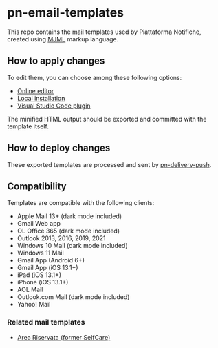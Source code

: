 # pn-email-templates

This repo contains the mail templates used by Piattaforma Notifiche, created using [MJML](https://mjml.io/) markup language.

## How to apply changes

To edit them, you can choose among these following options:

- [Online editor](https://mjml.io/try-it-live)
- [Local installation](https://mjml.io/download)
- [Visual Studio Code plugin](https://marketplace.visualstudio.com/items?itemName=mjmlio.vscode-mjml)

The minified HTML output should be exported and committed with the template itself.

## How to deploy changes

These exported templates are processed and sent by [pn-delivery-push](https://github.com/pagopa/pn-delivery-push).

## Compatibility

Templates are compatible with the following clients:

- Apple Mail 13+ (dark mode included)
- Gmail Web app
- OL Office 365 (dark mode included)
- Outlook 2013, 2016, 2019, 2021
- Windows 10 Mail (dark mode included)
- Windows 11 Mail
- Gmail App (Android 6+)
- Gmail App (iOS 13.1+)
- iPad (iOS 13.1+)
- iPhone (iOS 13.1+)
- AOL Mail
- Outlook.com Mail (dark mode included)
- Yahoo! Mail

### Related mail templates

- [Area Riservata (former SelfCare)](https://github.com/pagopa/selfcare-email-templates)
